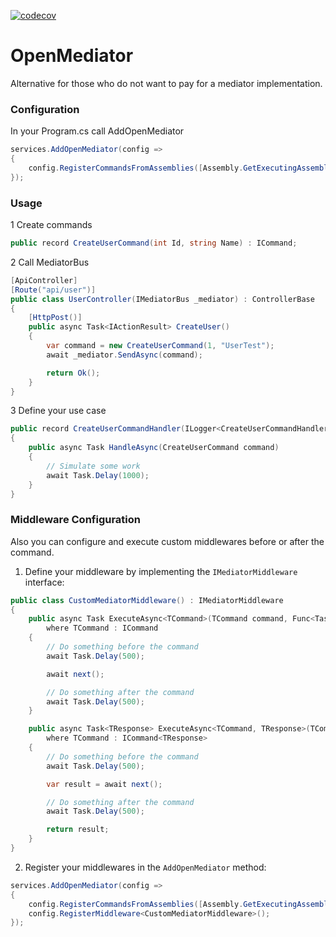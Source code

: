 [![codecov](https://codecov.io/gh/Sergi0Martin/OpenMediator/graph/badge.svg?token=MYOEKIL20M)](https://codecov.io/gh/Sergi0Martin/OpenMediator)

# OpenMediator
Alternative for those who do not want to pay for a mediator implementation.

### Configuration
In your Program.cs call AddOpenMediator

```csharp
services.AddOpenMediator(config =>
{
    config.RegisterCommandsFromAssemblies([Assembly.GetExecutingAssembly()]);
});
```

### Usage
1 Create commands

```csharp
public record CreateUserCommand(int Id, string Name) : ICommand;
```

2 Call MediatorBus 

```csharp
[ApiController]
[Route("api/user")]
public class UserController(IMediatorBus _mediator) : ControllerBase
{
    [HttpPost()]
    public async Task<IActionResult> CreateUser()
    {
        var command = new CreateUserCommand(1, "UserTest");
        await _mediator.SendAsync(command);

        return Ok();
    }
}
```

3 Define your use case

```csharp
public record CreateUserCommandHandler(ILogger<CreateUserCommandHandler> _logger) : ICommandHandler<CreateUserCommand>
{
    public async Task HandleAsync(CreateUserCommand command)
    {
        // Simulate some work
        await Task.Delay(1000);
    }
}
```

### Middleware Configuration
Also you can configure and execute custom middlewares before or after the command.

1. Define your middleware by implementing the `IMediatorMiddleware` interface:

```csharp
public class CustomMediatorMiddleware() : IMediatorMiddleware
{
    public async Task ExecuteAsync<TCommand>(TCommand command, Func<Task> next)
        where TCommand : ICommand
    {
        // Do something before the command
        await Task.Delay(500);

        await next();

        // Do something after the command
        await Task.Delay(500);
    }

    public async Task<TResponse> ExecuteAsync<TCommand, TResponse>(TCommand command, Func<Task<TResponse>> next)
        where TCommand : ICommand<TResponse>
    {
        // Do something before the command
        await Task.Delay(500);

        var result = await next();

        // Do something after the command
        await Task.Delay(500);

        return result;
    }
}
```

2. Register your middlewares in the `AddOpenMediator` method:

```csharp
services.AddOpenMediator(config =>
{
    config.RegisterCommandsFromAssemblies([Assembly.GetExecutingAssembly()]);
    config.RegisterMiddleware<CustomMediatorMiddleware>();
});
```